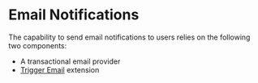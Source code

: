 Email Notifications
===

The capability to send email notifications to users relies on the following two components:

* A transactional email provider
* [Trigger Email](https://firebase.google.com/docs/extensions/official/firestore-send-email) extension